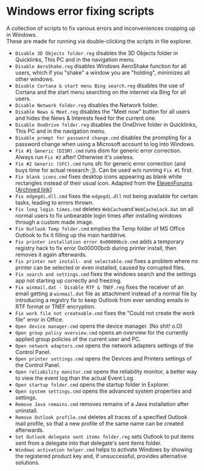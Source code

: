 # Windows error fixing scripts
A collection of scripts to fix various errors and inconveniences cropping up in Windows.\
These are made for running via double-clicking the scripts in file explorer.

* `Disable 3D Objects folder.reg` disables the 3D Objects folder in Quicklinks, This PC and in the navigation menu.
* `Disable AeroShake.reg` disables Windows AeroShake function for all users, which if you "shake" a window you are "holding", minimizes all other windows.
* `Disable Cortana & start menu Bing search.reg` disables the use of Cortana and the start menu searching on the internet via Bing for all users.
* `Disable Network folder.reg` disables the Network folder.
* `Disable News & Meet.reg` disables the "Meet now" button for all users and hides the News & Interests feed for the current one.
* `Disable OneDrive folder.reg` disables the OneDrive folder in Quicklinks, This PC and in the navigation menu.
* `Disable prompt for password change.cmd` disables the prompting for a password change when using a Microsoft account to log into Windows.
* `Fix #1 Generic (DISM).cmd` runs dism for generic error correction. Always run `Fix #2` after! Otherwise it's useless.
* `Fix #2 Generic (SFC).cmd` runs sfc for generic error correction (and buys time for actual research ;]). Can be used w/o running `Fix #1` first.
* `Fix blank icons.cmd` fixes desktop icons appearing as blank white rectangles instead of their usual icon. Adapted from the [ElevenForums](https://www.elevenforum.com/t/rebuild-icon-cache-in-windows-11.2049/) [[Archived link](https://web.archive.org/web/20211017173532/https://www.elevenforum.com/t/rebuild-icon-cache-in-windows-11.2049/)]
* `Fix edgegdi.dll.cmd` fixes the `edgegdi.dll` not being available for certain tasks, leading to errors thrown.
* `Fix long login times.cmd` deletes `WebCache`and `WebCacheLock.dat` on all normal users to fix unbearable login times after installing windows through a custom made image.
* `Fix Outlook Temp folder.cmd` empties the Temp folder of MS Office Outlook to fix it filling up the main harddrive.
* `Fix printer installation error 0x00000bcb.cmd` adds a temporary registry hack to fix error 0x00000bcb during printer install, then removes it again afterwards.
* `Fix printer not install- and selectable.cmd` fixes a problem where no printer can be selected or even installed, caused by corrupted files.
* `Fix search and settings.cmd` fixes the windows search and the settings app not starting up correctly and freezing.
* `Fix winmail.dat - Disable RTF & TNEF.reg` fixes the receiver of an email getting a `winmail.dat` file as attachment instead of a normal file by introducing a registry fix to keep Outlook from ever sending emails in RTF format or TNEF encryption.
* `Fix work file not createable.cmd` fixes the "Could not create the work file" error in Office.
* `Open device manager.cmd` opens the device manager. (No shit! o.O)
* `Open group policy overview.cmd` opens an overview for the currently applied group policies of the current user and PC.
* `Open network adapters.cmd` opens the network adapters settings of the Control Panel.
* `Open printer settings.cmd` opens the Devices and Printers settings of the Control Panel.
* `Open reliability monitor.cmd` opens the reliability monitor, a better way to view the event log than the actual Event Log.
* `Open startup folder.cmd` opens the startup folder in Explorer.
* `Open system settings.cmd` opens the advanced system properties and settings.
* `Remove Java remains.cmd` removes remains of a Java installation after uninstall.
* `Remove Outlook profile.cmd` deletes all traces of a specified Outlook mail profile, so that a new profile of the same name can be created afterwards.
* `Set Outlook delegate sent items folder.reg` sets Outlook to put items sent from a delegate into that delegate's sent items folder.
* `Windows activation helper.cmd` helps to activate Windows by showing the registered product key and, if unsuccessful, provides alternative solutions.